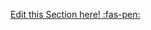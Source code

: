 <!-- DO NOT DELETE THIS LINK --> 
[Edit this Section here! :fas-pen:](https://github.com/nus-cs-2030/ay1920-s2/edit/master/contents/textbook/lecture11/threadPools/exaplanation.md)
<!-- DO NOT DELETE THIS LINK --> 